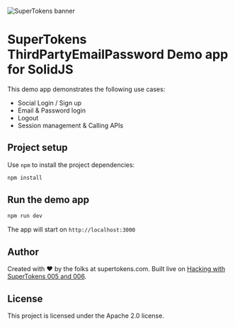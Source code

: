 ![SuperTokens banner](https://raw.githubusercontent.com/supertokens/supertokens-logo/master/images/Artboard%20%E2%80%93%2027%402x.png)

# SuperTokens ThirdPartyEmailPassword Demo app for SolidJS

This demo app demonstrates the following use cases:

-   Social Login / Sign up
-   Email & Password login
-   Logout
-   Session management & Calling APIs

## Project setup

Use `npm` to install the project dependencies:

```bash
npm install
```

## Run the demo app

```bash
npm run dev
```

The app will start on `http://localhost:3000`

## Author

Created with :heart: by the folks at supertokens.com.
Built live on [Hacking with SuperTokens 005 and 006](https://www.youtube.com/watch?v=ovjTQ-20fk0).

## License

This project is licensed under the Apache 2.0 license.
